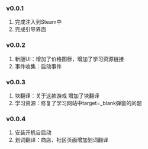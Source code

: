 ### v0.0.1
1. 完成注入到Steam中
2. 完成引导界面

### v0.0.2
1. 新版UI：增加了价格图标，增加了学习资源链接
2. 事件收集：启动事件

### v0.0.3
1. 块翻译：关于这款游戏 增加了块翻译
2. 学习资源：修复了学习网站中target=_blank弹窗的问题

### v0.0.4
1. 安装开机自启动
2. 划词翻译：商店、社区页面增加划词翻译
